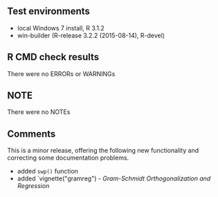 ## Test environments
* local Windows 7 install, R 3.1.2
* win-builder (R-release 3.2.2 (2015-08-14), R-devel)

## R CMD check results
There were no ERRORs or WARNINGs

## NOTE
There were no NOTEs

## Comments
This is a minor release, offering the following new functionality and correcting some documentation
problems.

- added `swp()` function
- added `vignette("gramreg") - *Gram-Schmidt Orthogonalization and Regression*


